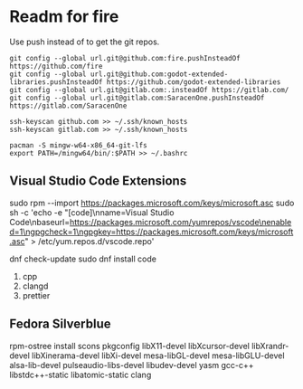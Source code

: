 # Readm for fire

Use push instead of to get the git repos.

```
git config --global url.git@github.com:fire.pushInsteadOf https://github.com/fire
git config --global url.git@github.com:godot-extended-libraries.pushInsteadOf https://github.com/godot-extended-libraries
git config --global url.git@gitlab.com:.insteadOf https://gitlab.com/
git config --global url.git@gitlab.com:SaracenOne.pushInsteadOf https://gitlab.com/SaracenOne
```

```
ssh-keyscan github.com >> ~/.ssh/known_hosts
ssh-keyscan gitlab.com >> ~/.ssh/known_hosts
```

```
pacman -S mingw-w64-x86_64-git-lfs
export PATH=/mingw64/bin/:$PATH >> ~/.bashrc
```

## Visual Studio Code Extensions

sudo rpm --import https://packages.microsoft.com/keys/microsoft.asc
sudo sh -c 'echo -e "[code]\nname=Visual Studio Code\nbaseurl=https://packages.microsoft.com/yumrepos/vscode\nenabled=1\ngpgcheck=1\ngpgkey=https://packages.microsoft.com/keys/microsoft.asc" > /etc/yum.repos.d/vscode.repo'

dnf check-update
sudo dnf install code

1. cpp
1. clangd
1. prettier

## Fedora Silverblue

rpm-ostree install scons pkgconfig libX11-devel libXcursor-devel libXrandr-devel libXinerama-devel     libXi-devel mesa-libGL-devel mesa-libGLU-devel alsa-lib-devel pulseaudio-libs-devel     libudev-devel yasm gcc-c++ libstdc++-static libatomic-static clang


